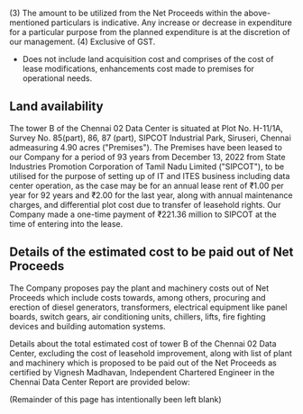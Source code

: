 (3) The amount to be utilized from the Net Proceeds within the above-mentioned particulars is indicative. Any increase or decrease in expenditure for a particular purpose from the planned expenditure is at the discretion of our management.
(4) Exclusive of GST.
* Does not include land acquisition cost and comprises of the cost of lease modifications, enhancements cost made to premises for operational needs.

## Land availability

The tower B of the Chennai 02 Data Center is situated at Plot No. H-11/1A, Survey No. 85(part), 86, 87 (part), SIPCOT Industrial Park, Siruseri, Chennai admeasuring 4.90 acres ("Premises"). The Premises have been leased to our Company for a period of 93 years from December 13, 2022 from State Industries Promotion Corporation of Tamil Nadu Limited ("SIPCOT"), to be utilised for the purpose of setting up of IT and ITES business including data center operation, as the case may be for an annual lease rent of ₹1.00 per year for 92 years and ₹2.00 for the last year, along with annual maintenance charges, and differential plot cost due to transfer of leasehold rights. Our Company made a one-time payment of ₹221.36 million to SIPCOT at the time of entering into the lease.

## Details of the estimated cost to be paid out of Net Proceeds

The Company proposes pay the plant and machinery costs out of Net Proceeds which include costs towards, among others, procuring and erection of diesel generators, transformers, electrical equipment like panel boards, switch gears, air conditioning units, chillers, lifts, fire fighting devices and building automation systems.

Details about the total estimated cost of tower B of the Chennai 02 Data Center, excluding the cost of leasehold improvement, along with list of plant and machinery which is proposed to be paid out of the Net Proceeds as certified by Vignesh Madhavan, Independent Chartered Engineer in the Chennai Data Center Report are provided below:

(Remainder of this page has intentionally been left blank)